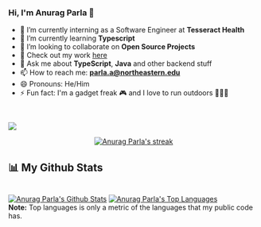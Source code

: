 ### Hi, I'm Anurag Parla 👋

<!--
**anuragparla/anuragparla** is a ✨ _special_ ✨ repository because its `README.md` (this file) appears on your GitHub profile.

Here are some ideas to get you started:-->

- 🔭 I’m currently interning as a Software Engineer at **Tesseract Health**
- 🌱 I’m currently learning **Typescript**
- 👯 I’m looking to collaborate on **Open Source Projects**
- 💼 Check out my work [here](https://anuragparla.github.io/)
- 💬 Ask me about **TypeScript**, **Java** and other backend stuff
- 📫 How to reach me: **parla.a@northeastern.edu**
- 😄 Pronouns: He/Him
- ⚡ Fun fact: I'm a gadget freak 🎮 and I love to run outdoors 🏃🏻‍♂️

<br/>

![](https://enwefu1mwqa41b2.m.pipedream.net)

<p align="center">
    <a href="https://github.com/anuragparla/github-readme-streak-stats">
        <img title="🔥 Get streak stats for your profile at git.io/streak-stats" alt="Anurag Parla's streak" src="https://github-readme-streak-stats.herokuapp.com/?user=anuragparla&theme=black-ice&hide_border=true&stroke=0000&background=060A0CD0"/>
    </a>
</p>

## 📊 My Github Stats

  <br/>
    <a href="https://github.com/anuragparla/github-readme-stats"><img alt="Anurag Parla's Github Stats" src="https://github-readme-stats.vercel.app/api?username=anuragparla&show_icons=true&count_private=true&theme=react&hide_border=true&bg_color=0D1117&hide=contribs&show_icons=true" /></a>
  <a href="https://github.com/anuragparla/github-readme-stats"><img alt="Anurag Parla's Top Languages" src="https://github-readme-stats.vercel.app/api/top-langs/?username=anuragparla&langs_count=8&count_private=true&layout=compact&theme=react&hide_border=true&bg_color=0D1117" /></a>

  <br/>
  <b>Note:</b> Top languages is only a metric of the languages that my public code has.

<br/>
<br/>
